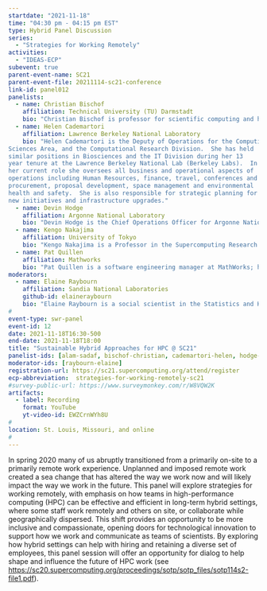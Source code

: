 ```yaml
---
startdate: "2021-11-18"
time: "04:30 pm - 04:15 pm EST"
type: Hybrid Panel Discussion
series:
  - "Strategies for Working Remotely"
activities:
  - "IDEAS-ECP"
subevent: true
parent-event-name: SC21
parent-event-file: 20211114-sc21-conference
link-id: panel012
panelists:
  - name: Christian Bischof
    affiliation: Technical University (TU) Darmstadt
    bio: "Christian Bischof is professor for scientific computing and head of the university computing center at Technical University (TU) Darmstadt. He studied Mathematics at the University of Würzburg, then continued his studies at Cornell University under a Fulbright fellowship, and completed a Ph.D. in computer science in 1988. Thereafter, he joined the Mathematics and Computer Science Division at Argonne National Laboratory as the first Wilkinson Fellow in Computational Mathematics, and continued as staff member until 1998. Then he was professor for high-performance computing and head of the Center for Computing and Communication at RWTH Aachen University until 2011. His research interests include performance engineering, performance measurement and modeling, algorithms for cryptanalysis, source transformations and automatic differentiation as well as software engineering practices for reliability and reproducibility. He is a head of the National High-Performance Computing Center for Computational Engineering Sciences (NHR4CES), a joint effort of TU Darmstadt with RWTH Aachen University."
  - name: Helen Cademartori
    affiliation: Lawrence Berkeley National Laboratory
    bio: "Helen Cademartori is the Deputy of Operations for the Computing
Sciences Area, and the Computational Research Division.  She has held
similar positions in Biosciences and the IT Division during her 13
year tenure at the Lawrence Berkeley National Lab (Berkeley Labs).  In
her current role she oversees all business and operational aspects of
operations including Human Resources, finance, travel, conferences and
procurement, proposal development, space management and environmental
health and safety.  She is also responsible for strategic planning for
new initiatives and infrastructure upgrades."
  - name: Devin Hodge
    affiliation: Argonne National Laboratory
    bio: "Devin Hodge is the Chief Operations Officer for Argonne National Laboratory’s Computing, Environment, and Life Sciences (CELS) directorate. He leads both long- and short-range strategic and tactical operations for CELS and is responsible for the development, implementation, and management of efficient, cost- effective, and high-quality operational and administrative support activities for the directorate. He has more than two decades of leadership experience. Prior to his current appointment, Devin was the Deputy Director of Operations for Argonne’s Joint Center for Energy Storage Research, and he has held positions in sustainability, waste management, environmental compliance, nuclear operations, and project management. Recently, Devin led a team that collected feedback on employee perspectives on long-term full- and part-time remote work (after the disruption of COVID-19) as part of Argonne’s Next Generation Workplace initiative."
  - name: Kengo Nakajima
    affiliation: University of Tokyo
    bio: "Kengo Nakajima is a Professor in the Supercomputing Research Division, Information Technology Center at the University of Tokyo. Prior to joining the University of Tokyo in 2004, he spent 19 years in industry. He also has been a Deputy Director of RIKEN R-CCS (Center for Computational Science) since 2018. His research interests include computational mechanics, computational fluid dynamics, numerical linear algebra, parallel iterative algorithms, parallel preconditioning methods, multigrid methods, parallel programming models, adaptive mesh refinement, and parallel visualization. His degrees are B. Eng (1985, Aeronautics, University of Tokyo), M.S. (1993, Aerospace Engineering, University of Texas at Austin), and Ph.D. (2003, Engineering Mechanics, University of Tokyo)."
  - name: Pat Quillen
    affiliation: Mathworks
    bio: "Pat Quillen is a software engineering manager at MathWorks; his group is responsible for the mathematics in MATLABTM as well as the PDE Toolbox. His team of computational scientists and software engineers focuses on building high-quality, mathematically-sound technical computing software to help accelerate the pace of engineering and science. Like many, Pat and his whole team have been working remotely only since March 2020."
moderators:
  - name: Elaine Raybourn
    affiliation: Sandia National Laboratories
    github-id: elaineraybourn
    bio: "Elaine Raybourn is a social scientist in the Statistics and Human Systems Group (Applied Cognitive Science) at Sandia National Laboratories. Her research focuses on virtual teams, software developer productivity, virtual environments, visualization, and transmedia learning. She is the [SC21](https://sc21.supercomputing.org/program/posters/scientific-visualization-data-analytics-showcase/) Scientific Visualization & Data Analytics Showcase Chair. Elaine has worked remotely for a combined total of 14 years while at Sandia National Laboratories: from the UK as a guest researcher at British Telecom; Germany (Fraunhofer FIT) and France (INRIA) as a Fellow of the European Research Consortium in Informatics and Mathematics (ERCIM), and most recently from Orlando, Florida as Sandia’s Institutional PI for the IDEAS-ECP productivity project. Elaine leads [PSIP](https://bssw.io/psip/) and the panel series *[Strategies for Working Remotely](https://www.exascaleproject.org/strategies-for-working-remotely/)*."
#
event-type: swr-panel
event-id: 12
date: 2021-11-18T16:30-500
end-date: 2021-11-18T18:00
title: "Sustainable Hybrid Approaches for HPC @ SC21"
panelist-ids: [alam-sadaf, bischof-christian, cademartori-helen, hodge-devin, nakajima-kengo, quillen-pat]
moderator-ids: [raybourn-elaine]
registration-url: https://sc21.supercomputing.org/attend/register
ecp-abbreviation:  strategies-for-working-remotely-sc21
#survey-public-url: https://www.surveymonkey.com/r/W8VQW2K
artifacts:
  - label: Recording
    format: YouTube
    yt-video-id: EWZCrnWYh8U
#
location: St. Louis, Missouri, and online
#
---
```

In spring 2020 many of us abruptly transitioned from a primarily on-site to a primarily remote work experience. Unplanned and imposed remote work created a sea change that has altered the way we work now and will likely impact the way we work in the future. This panel will explore strategies for working remotely, with emphasis on how teams in high-performance computing (HPC) can be effective and efficient in long-term hybrid settings, where some staff work remotely and others on site, or collaborate while geographically dispersed. This shift provides an opportunity to be more inclusive and compassionate, opening doors for technological innovation to support how we work and communicate as teams of scientists. By exploring how hybrid settings can help with hiring and retaining a diverse set of employees, this panel session will offer an opportunity for dialog to help shape and influence the future of HPC work (see <https://sc20.supercomputing.org/proceedings/sotp/sotp_files/sotp114s2-file1.pdf>).
